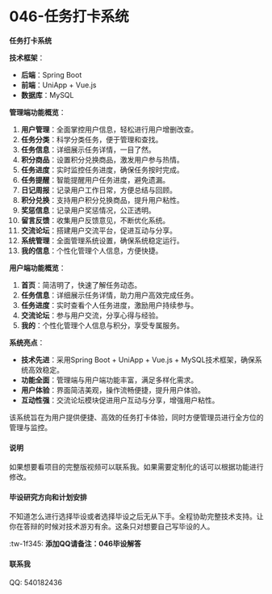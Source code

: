# 046-任务打卡系统

**任务打卡系统**

**技术框架**：
- **后端**：Spring Boot
- **前端**：UniApp + Vue.js
- **数据库**：MySQL

**管理端功能概览**：

1. **用户管理**：全面掌控用户信息，轻松进行用户增删改查。
2. **任务分类**：科学分类任务，便于管理和查找。
3. **任务信息**：详细展示任务详情，一目了然。
4. **积分商品**：设置积分兑换商品，激发用户参与热情。
5. **任务进度**：实时监控任务进度，确保任务按时完成。
6. **任务提醒**：智能提醒用户任务进度，避免遗漏。
7. **日记周报**：记录用户工作日常，方便总结与回顾。
8. **积分兑换**：支持用户积分兑换商品，提升用户粘性。
9. **奖惩信息**：记录用户奖惩情况，公正透明。
10. **留言反馈**：收集用户反馈意见，不断优化系统。
11. **交流论坛**：搭建用户交流平台，促进互动与分享。
12. **系统管理**：全面管理系统设置，确保系统稳定运行。
13. **我的信息**：个性化管理个人信息，方便快捷。

**用户端功能概览**：

1. **首页**：简洁明了，快速了解任务动态。
2. **任务信息**：详细展示任务详情，助力用户高效完成任务。
3. **任务进度**：实时查看个人任务进度，激励用户持续参与。
4. **交流论坛**：参与用户交流，分享心得与经验。
5. **我的**：个性化管理个人信息与积分，享受专属服务。

**系统亮点**：
- **技术先进**：采用Spring Boot + UniApp + Vue.js + MySQL技术框架，确保系统高效稳定。
- **功能全面**：管理端与用户端功能丰富，满足多样化需求。
- **用户体验**：界面简洁美观，操作流畅便捷，提升用户体验。
- **互动性强**：交流论坛模块促进用户互动与分享，增强用户粘性。

该系统旨在为用户提供便捷、高效的任务打卡体验，同时方便管理员进行全方位的管理与监控。


#### 说明
如果想要看项目的完整版视频可以联系我。如果需要定制化的话可以根据功能进行修改。

#### 毕设研究方向和计划安排
不知道怎么进行选择毕设或者选择毕设之后无从下手。全程协助完整技术支持。让你在答辩的时候对技术游刃有余。这条只对想要自己写毕设的人。

:tw-1f345: **添加QQ请备注：046毕设解答** 

#### 联系我
QQ: 540182436

